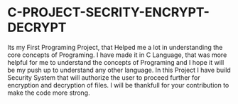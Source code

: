 # C-PROJECT-SECRITY-ENCRYPT-DECRYPT
Its my First Programing Project, that Helped me a lot in understanding the core concepts of Programing. I have made it in C Language, that was more helpful for me to understand the concepts of Programing and I hope it will be my push up to understand any other language.
In this Project I have build Security System that will authorize the user to proceed further for encryption and decryption of files.
I will be thankfull for your contribution to make the code more strong.
